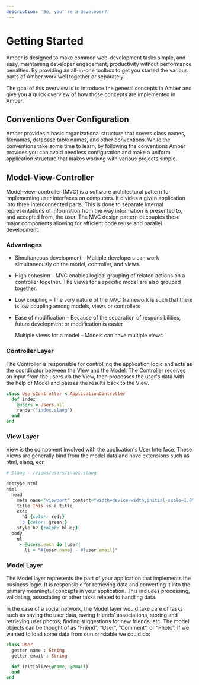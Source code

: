 ```yaml
---
description: 'So, you''re a developer?'
---
```


# Getting Started

Amber is designed to make common web-development tasks simple, and easy, maintaining developer engagement, productivity without performance penalties. By providing an all-in-one toolbox to get you started the various parts of Amber work well together or separately.

The goal of this overview is to introduce the general concepts in Amber and give you a quick overview of how those concepts are implemented in Amber.

## Conventions Over Configuration

Amber provides a basic organizational structure that covers class names, filenames, database table names, and other conventions. While the conventions take some time to learn, by following the conventions Amber provides you can avoid needless configuration and make a uniform application structure that makes working with various projects simple.

## Model-View-Controller

Model–view–controller \(MVC\) is a software architectural pattern for implementing user interfaces on computers. It divides a given application into three interconnected parts. This is done to separate internal representations of information from the way information is presented to, and accepted from, the user. The MVC design pattern decouples these major components allowing for efficient code reuse and parallel development.

### Advantages

* Simultaneous development – Multiple developers can work simultaneously on the model, controller, and views.
* High cohesion – MVC enables logical grouping of related actions on a controller together. The views for a specific model are also grouped together.
* Low coupling – The very nature of the MVC framework is such that there is low coupling among models, views or controllers
* Ease of modification – Because of the separation of responsibilities, future development or modification is easier

  Multiple views for a model – Models can have multiple views

### Controller Layer

The Controller is responsible for controlling the application logic and acts as the coordinator between the View and the Model. The Controller receives an input from the users via the View, then processes the user's data with the help of Model and passes the results back to the View.

```ruby
class UsersController < ApplicationController
  def index
    @users = Users.all
    render("index.slang")
  end
end
```

### View Layer

View is the component involved with the application's User Interface. These Views are generally bind from the model data and have extensions such as html, slang, ecr.

```ruby
# Slang - /views/users/index.slang

doctype html
html
  head
    meta name="viewport" content="width=device-width,initial-scale=1.0"
    title This is a title
    css:
      h1 {color: red;} 
      p {color: green;}
    style h2 {color: blue;}
  body
    ul 
     - @users.each do |user|
       li = "#{user.name} - #{user.email}"
```

### Model Layer

The Model layer represents the part of your application that implements the business logic. It is responsible for retrieving data and converting it into the primary meaningful concepts in your application. This includes processing, validating, associating or other tasks related to handling data.

In the case of a social network, the Model layer would take care of tasks such as saving the user data, saving friends’ associations, storing and retrieving user photos, finding suggestions for new friends, etc. The model objects can be thought of as “Friend”, “User”, “Comment”, or “Photo”. If we wanted to load some data from our`users`table we could do:

```ruby
class User
  getter name : String
  getter email : String

  def initialize(@name, @email)
  end
end
```

